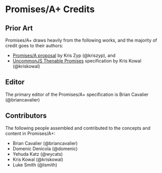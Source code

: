 # Promises/A+ Credits

## Prior Art

Promises/A+ draws heavily from the following works, and the majority of credit goes to their authors:

* [Promises/A proposal](http://wiki.commonjs.org/wiki/Promises/A) by Kris Zyp (@kriszyp), and
* [UncommonJS Thenable Promises](https://github.com/kriskowal/uncommonjs/blob/master/promises/specification.md) specification by Kris Kowal (@kriskowal)

## Editor

The primary editor of the Promises/A+ specification is Brian Cavalier (@briancavalier)

## Contributors

The following people assembled and contributed to the concepts and content in Promises/A+:

* Brian Cavalier (@briancavalier)
* Domenic Denicola (@domenic)
* Yehuda Katz (@wycats)
* Kris Kowal (@kriskowal)
* Luke Smith (@lsmith)